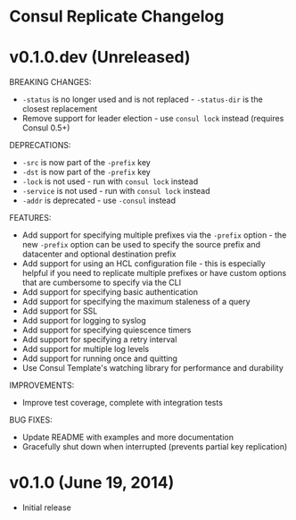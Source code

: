 Consul Replicate Changelog
==========================

# v0.1.0.dev (Unreleased)

BREAKING CHANGES:

  * `-status` is no longer used and is not replaced - `-status-dir` is the
    closest replacement
  * Remove support for leader election - use `consul lock` instead (requires
    Consul 0.5+)

DEPRECATIONS:

  * `-src` is now part of the `-prefix` key
  * `-dst` is now part of the `-prefix` key
  * `-lock` is not used - run with `consul lock` instead
  * `-service` is not used - run with `consul lock` instead
  *  `-addr` is deprecated - use `-consul` instead

FEATURES:

  * Add support for specifying multiple prefixes via the `-prefix` option - the
    new `-prefix` option can be used to specify the source prefix and datacenter
    and optional destination prefix
  * Add support for using an HCL configuration file - this is especially helpful
    if you need to replicate multiple prefixes or have custom options that are
    cumbersome to specify via the CLI
  * Add support for specifying basic authentication
  * Add support for specifying the maximum staleness of a query
  * Add support for SSL
  * Add support for logging to syslog
  * Add support for specifying quiescence timers
  * Add support for specifying a retry interval
  * Add support for multiple log levels
  * Add support for running once and quitting
  * Use Consul Template's watching library for performance and durability

IMPROVEMENTS:

  * Improve test coverage, complete with integration tests

BUG FIXES:

  * Update README with examples and more documentation
  * Gracefully shut down when interrupted (prevents partial key replication)


# v0.1.0 (June 19, 2014)

  * Initial release

